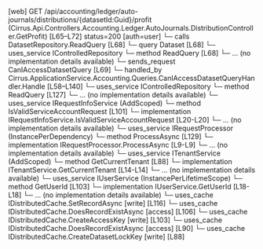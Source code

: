 [web] GET /api/accounting/ledger/auto-journals/distributions/{datasetId:Guid}/profit  (Cirrus.Api.Controllers.Accounting.Ledger.AutoJournals.DistributionController.GetProfit)  [L65–L72] status=200 [auth=user]
  └─ calls DatasetRepository.ReadQuery [L68]
  └─ query Dataset [L68]
  └─ uses_service IControlledRepository<Dataset>
    └─ method ReadQuery [L68]
      └─ ... (no implementation details available)
  └─ sends_request CanIAccessDatasetQuery [L69]
    └─ handled_by Cirrus.ApplicationService.Accounting.Queries.CanIAccessDatasetQueryHandler.Handle [L58–L140]
      └─ uses_service IControlledRepository<Dataset>
        └─ method ReadQuery [L127]
          └─ ... (no implementation details available)
      └─ uses_service IRequestInfoService (AddScoped)
        └─ method IsValidServiceAccountRequest [L101]
          └─ implementation IRequestInfoService.IsValidServiceAccountRequest [L20-L20]
          └─ ... (no implementation details available)
      └─ uses_service IRequestProcessor (InstancePerDependency)
        └─ method ProcessAsync [L129]
          └─ implementation IRequestProcessor.ProcessAsync [L9-L9]
          └─ ... (no implementation details available)
      └─ uses_service ITenantService (AddScoped)
        └─ method GetCurrentTenant [L88]
          └─ implementation ITenantService.GetCurrentTenant [L14-L14]
          └─ ... (no implementation details available)
      └─ uses_service IUserService (InstancePerLifetimeScope)
        └─ method GetUserId [L103]
          └─ implementation IUserService.GetUserId [L18-L18]
          └─ ... (no implementation details available)
      └─ uses_cache IDistributedCache.SetRecordAsync [write] [L116]
      └─ uses_cache IDistributedCache.DoesRecordExistAsync [access] [L106]
      └─ uses_cache IDistributedCache.CreateAccessKey [write] [L103]
      └─ uses_cache IDistributedCache.DoesRecordExistAsync [access] [L90]
      └─ uses_cache IDistributedCache.CreateDatasetLockKey [write] [L88]

